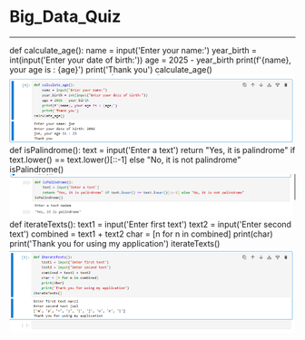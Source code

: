 # Big_Data_Quiz
---
def calculate_age():
    name = input('Enter your name:')
    year_birth = int(input('Enter your date of birth:'))
    age = 2025 - year_birth
    print(f'{name}, your age is : {age}')
    print('Thank you')
calculate_age()
![Conceptual Diagram](https://github.com/Nshutitricia/Big_Data_Quiz/blob/92332e28b3e5111b4912f5e68c0f3f040148df6f/git1.PNG)
def isPalindrome():
    text = input('Enter a text')
    return "Yes, it is palindrome" if text.lower() == text.lower()[::-1] else "No, it is not palindrome"
isPalindrome()
![Conceptual Diagram](https://github.com/Nshutitricia/Big_Data_Quiz/blob/92332e28b3e5111b4912f5e68c0f3f040148df6f/git2.PNG)
def iterateTexts():
    text1 = input('Enter first text')
    text2 = input('Enter second text')
    combined = text1 + text2
    char = [n for n in combined]
    print(char)
    print('Thank you for using my application')
iterateTexts()
![Conceptual Diagram](https://github.com/Nshutitricia/Big_Data_Quiz/blob/92332e28b3e5111b4912f5e68c0f3f040148df6f/git3.PNG)

